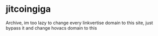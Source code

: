 # jitcoingiga
Archive, im too lazy to change every linkvertise domain to this site, just bypass it and change hovacs domain to this
